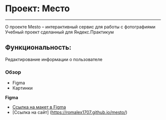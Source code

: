 # Проект: Место  
____
О проекте
Mesto – интерактивный сервис для работы с фотографиями  
Учебный проект сделанный для Яндекс.Практикум  
## Функциональность:  
Редактирование информации о пользователе  

### Обзор  

* Figma
* Картинки

**Figma**

* [Ссылка на макет в Figma](https://www.figma.com/file/2cn9N9jSkmxD84oJik7xL7/JavaScript.-Sprint-4?node-id=0%3A1)  
* [Ссылка на сайт] (https://romalex1707.github.io/mesto/)

